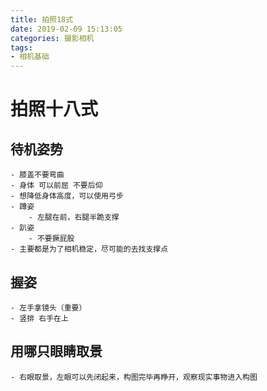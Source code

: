```yaml
---
title: 拍照18式
date: 2019-02-09 15:13:05
categories: 摄影相机
tags:
- 相机基础
---
```

# 拍照十八式
## 待机姿势
    - 膝盖不要弯曲
    - 身体 可以前屈 不要后仰
    - 想降低身体高度，可以使用弓步
    - 蹲姿
        - 左腿在前，右腿半跪支撑
    - 趴姿
        - 不要撅屁股
    - 主要都是为了相机稳定，尽可能的去找支撑点
## 握姿
    - 左手拿镜头（重要）
    - 竖排 右手在上
## 用哪只眼睛取景
    - 右眼取景，左眼可以先闭起来，构图完毕再睁开，观察现实事物进入构图